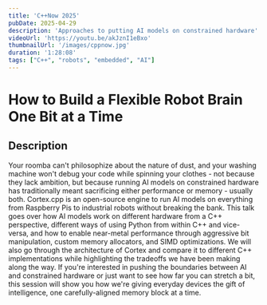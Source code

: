 ```yaml
---
title: 'C++Now 2025'
pubDate: 2025-04-29
description: 'Approaches to putting AI models on constrained hardware'
videoUrl: 'https://youtu.be/akJznI1eBxo'
thumbnailUrl: '/images/cppnow.jpg'
duration: '1:28:08'
tags: ["C++", "robots", "embedded", "AI"]
---
```


# How to Build a Flexible Robot Brain One Bit at a Time

## Description

Your roomba can't philosophize about the nature of dust, and your washing machine won't debug
your code while spinning your clothes - not because they lack ambition, but because running AI
models on constrained hardware has traditionally meant sacrificing either performance or
memory - usually both. Cortex.cpp is an open-source engine to run AI models on everything from
Raspberry Pis to industrial robots without breaking the bank. This talk goes over how AI models
work on different hardware from a C++ perspective, different ways of using Python from within C++
and vice-versa, and how to enable near-metal performance through aggressive bit manipulation,
custom memory allocators, and SIMD optimizations. We will also go through the architecture of
Cortex and compare it to different C++ implementations while highlighting the tradeoffs we have
been making along the way. If you're interested in pushing the boundaries between AI and constrained
hardware or just want to see how far you can stretch a bit, this session will show you how we're
giving everyday devices the gift of intelligence, one carefully-aligned memory block at a time.
